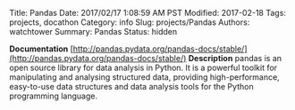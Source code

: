 Title: Pandas
Date: 2017/02/17 1:08:59 AM PST
Modified: 2017-02-18
Tags: projects, docathon
Category: info
Slug: projects/Pandas
Authors: watchtower
Summary: Pandas
Status: hidden

**Documentation** [http://pandas.pydata.org/pandas-docs/stable/](http://pandas.pydata.org/pandas-docs/stable/)
**Description** pandas is an open source library for data analysis in Python. It is a powerful toolkit for manipulating and analysing structured data, providing high-performance, easy-to-use data structures and data analysis tools for the Python programming language.
